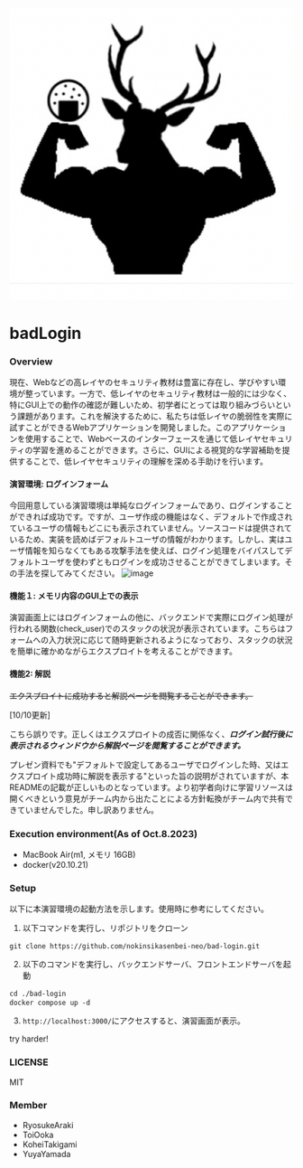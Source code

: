 ![1696752524473](image/README/1696748310626.png)
# badLogin

### Overview

現在、Webなどの高レイヤのセキュリティ教材は豊富に存在し、学びやすい環境が整っています。一方で、低レイヤのセキュリティ教材は一般的には少なく、特にGUI上での動作の確認が難しいため、初学者にとっては取り組みづらいという課題があります。これを解決するために、私たちは低レイヤの脆弱性を実際に試すことができるWebアプリケーションを開発しました。このアプリケーションを使用することで、Webベースのインターフェースを通じて低レイヤセキュリティの学習を進めることができます。さらに、GUIによる視覚的な学習補助を提供することで、低レイヤセキュリティの理解を深める手助けを行います。

#### 演習環境: ログインフォーム

今回用意している演習環境は単純なログインフォームであり、ログインすることができれば成功です。ですが、ユーザ作成の機能はなく、デフォルトで作成されているユーザの情報もどこにも表示されていません。ソースコードは提供されているため、実装を読めばデフォルトユーザの情報がわかります。しかし、実はユーザ情報を知らなくてもある攻撃手法を使えば、ログイン処理をバイパスしてデフォルトユーザを使わずともログインを成功させることができてしまいます。その手法を探してみてください。
<img width="1352" alt="image" src="https://github.com/manul222/badlogin/assets/72810390/b06ca10a-1c87-489d-ad8d-df848420625a">


#### 機能１: メモリ内容のGUI上での表示

演習画面上にはログインフォームの他に、バックエンドで実際にログイン処理が行われる関数(check_user)でのスタックの状況が表示されています。こちらはフォームへの入力状況に応じて随時更新されるようになっており、スタックの状況を簡単に確かめながらエクスプロイトを考えることができます。

#### 機能2: 解説

~~エクスプロイトに成功すると解説ページを閲覧することができます。~~

[10/10更新]

こちら誤りです。正しくはエクスプロイトの成否に関係なく、***ログイン試行後に表示されるウィンドウから解説ページを閲覧することができます。***

プレゼン資料でも"デフォルトで設定してあるユーザでログインした時、又はエクスプロイト成功時に解説を表示する"といった旨の説明がされていますが、本READMEの記載が正しいものとなっています。より初学者向けに学習リソースは開くべきという意見がチーム内から出たことによる方針転換がチーム内で共有できていませんでした。申し訳ありません。

### Execution environment(As of Oct.8.2023)

- MacBook Air(m1, メモリ 16GB)
- docker(v20.10.21)

### Setup

以下に本演習環境の起動方法を示します。使用時に参考にしてください。

1. 以下コマンドを実行し、リポジトリをクローン

```
git clone https://github.com/nokinsikasenbei-neo/bad-login.git
```

2. 以下のコマンドを実行し、バックエンドサーバ、フロントエンドサーバを起動

```
cd ./bad-login
docker compose up -d
```

3. `http://localhost:3000/`にアクセスすると、演習画面が表示。

try harder!

### LICENSE

MIT

### Member

- RyosukeAraki
- ToiOoka
- KoheiTakigami
- YuyaYamada
